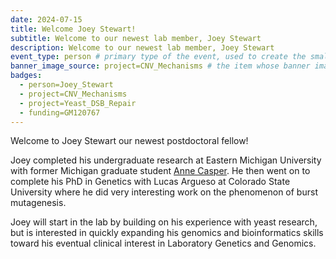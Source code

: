 ```yaml
---
date: 2024-07-15
title: Welcome Joey Stewart!
subtitle: Welcome to our newest lab member, Joey Stewart
description: Welcome to our newest lab member, Joey Stewart
event_type: person # primary type of the event, used to create the small, colored post callout
banner_image_source: project=CNV_Mechanisms # the item whose banner image will be adopted by this event
badges:
  - person=Joey_Stewart
  - project=CNV_Mechanisms
  - project=Yeast_DSB_Repair
  - funding=GM120767
---
```


Welcome to Joey Stewart our newest postdoctoral fellow!

Joey completed his undergraduate research at Eastern Michigan University with 
former Michigan graduate student 
[Anne Casper](https://www.emich.edu/biology/faculty/a-casper.php). He then 
went on to complete his PhD in Genetics with Lucas Argueso at 
Colorado State University where he did very interesting work on the 
phenomenon of burst mutagenesis. 

Joey will start in the lab by building on his experience with yeast research,
but is interested in quickly expanding his genomics and bioinformatics skills
toward his eventual clinical interest in Laboratory Genetics and Genomics.

